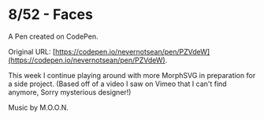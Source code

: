 # 8/52 - Faces

A Pen created on CodePen.

Original URL: [https://codepen.io/nevernotsean/pen/PZVdeW](https://codepen.io/nevernotsean/pen/PZVdeW).

This week I continue playing around with more MorphSVG in preparation for a side project.
(Based off of a video I saw on Vimeo that I can't find anymore, Sorry mysterious designer!)

Music by M.O.O.N.